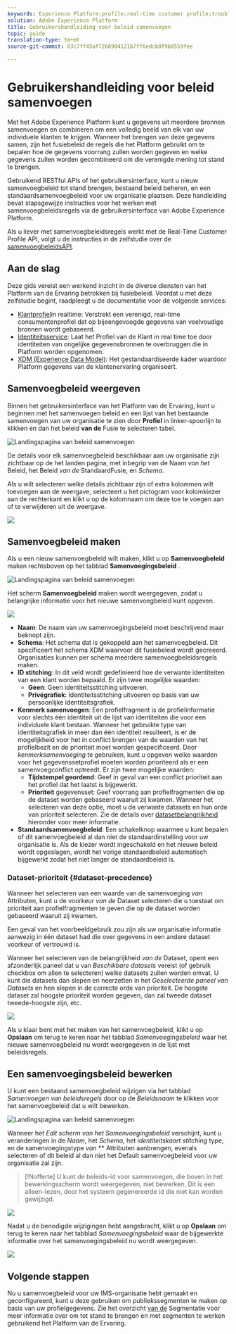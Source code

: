 ```yaml
---
keywords: Experience Platform;profile;real-time customer profile;troubleshooting;API
solution: Adobe Experience Platform
title: Gebruikershandleiding voor beleid samenvoegen
topic: guide
translation-type: tm+mt
source-git-commit: 83c7ff45af7266904121b7ff6edcb0f9b0559fee

---
```



# Gebruikershandleiding voor beleid samenvoegen

Met het Adobe Experience Platform kunt u gegevens uit meerdere bronnen samenvoegen en combineren om een volledig beeld van elk van uw individuele klanten te krijgen. Wanneer het brengen van deze gegevens samen, zijn het fusiebeleid de regels die het Platform gebruikt om te bepalen hoe de gegevens voorrang zullen worden gegeven en welke gegevens zullen worden gecombineerd om die verenigde mening tot stand te brengen.

Gebruikend RESTful APIs of het gebruikersinterface, kunt u nieuw samenvoegbeleid tot stand brengen, bestaand beleid beheren, en een standaardsamenvoegbeleid voor uw organisatie plaatsen. Deze handleiding bevat stapsgewijze instructies voor het werken met samenvoegbeleidsregels via de gebruikersinterface van Adobe Experience Platform.

Als u liever met samenvoegbeleidsregels werkt met de Real-Time Customer Profile API, volgt u de instructies in de zelfstudie over de [samenvoegbeleidsAPI](../api/merge-policies.md).

## Aan de slag

Deze gids vereist een werkend inzicht in de diverse diensten van het Platform van de Ervaring betrokken bij fusiebeleid. Voordat u met deze zelfstudie begint, raadpleegt u de documentatie voor de volgende services:

* [Klantprofiel](../home.md)in realtime: Verstrekt een verenigd, real-time consumentenprofiel dat op bijeengevoegde gegevens van veelvoudige bronnen wordt gebaseerd.
* [Identiteitsservice](../../identity-service/home.md): Laat het Profiel van de Klant in real time toe door identiteiten van ongelijke gegevensbronnen te overbruggen die in Platform worden opgenomen.
* [XDM (Experience Data Model)](../../xdm/home.md): Het gestandaardiseerde kader waardoor Platform gegevens van de klantenervaring organiseert.

## Samenvoegbeleid weergeven

Binnen het gebruikersinterface van het Platform van de Ervaring, kunt u beginnen met het samenvoegen beleid en een lijst van het bestaande samenvoegen van uw organisatie te zien door **Profiel** in linker-spoorlijn te klikken en dan het beleid **van de** Fusie te selecteren tabel.

![Landingspagina van beleid samenvoegen](../images/merge-policies/landing.png)

De details voor elk samenvoegbeleid beschikbaar aan uw organisatie zijn zichtbaar op de het landen pagina, met inbegrip van de Naam *van het* Beleid, het Beleid *van de* StandaardFusie, en *Schema*.

Als u wilt selecteren welke details zichtbaar zijn of extra kolommen wilt toevoegen aan de weergave, selecteert u het pictogram voor kolomkiezer aan de rechterkant en klikt u op de kolomnaam om deze toe te voegen aan of te verwijderen uit de weergave.

![](../images/merge-policies/adjust-view.png)

## Samenvoegbeleid maken

Als u een nieuw samenvoegbeleid wilt maken, klikt u op **Samenvoegbeleid** maken rechtsboven op het tabblad **Samenvoegingsbeleid** .

![Landingspagina van beleid samenvoegen](../images/merge-policies/create-new.png)

Het scherm **Samenvoegbeleid** maken wordt weergegeven, zodat u belangrijke informatie voor het nieuwe samenvoegbeleid kunt opgeven.

![](../images/merge-policies/create.png)

* **Naam**: De naam van uw samenvoegingsbeleid moet beschrijvend maar beknopt zijn.
* **Schema**: Het schema dat is gekoppeld aan het samenvoegbeleid. Dit specificeert het schema XDM waarvoor dit fusiebeleid wordt gecreeerd. Organisaties kunnen per schema meerdere samenvoegbeleidsregels maken.
* **ID stitching**: In dit veld wordt gedefinieerd hoe de verwante identiteiten van een klant worden bepaald. Er zijn twee mogelijke waarden:
   * **Geen**: Geen identiteitsstitching uitvoeren.
   * **Privégrafiek**: Identiteitsstitching uitvoeren op basis van uw persoonlijke identiteitsgrafiek.
* **Kenmerk samenvoegen**: Een profielfragment is de profielinformatie voor slechts één identiteit uit de lijst van identiteiten die voor een individuele klant bestaan. Wanneer het gebruikte type van identiteitsgrafiek in meer dan één identiteit resulteert, is er de mogelijkheid voor het in conflict brengen van de waarden van het profielbezit en de prioriteit moet worden gespecificeerd. Door *kenmerksamenvoeging* te gebruiken, kunt u opgeven welke waarden voor het gegevenssetprofiel moeten worden prioriteerd als er een samenvoegconflict optreedt. Er zijn twee mogelijke waarden:
   * **Tijdstempel geordend**: Geef in geval van een conflict prioriteit aan het profiel dat het laatst is bijgewerkt.
   * **Prioriteit** gegevensset: Geef voorrang aan profielfragmenten die op de dataset worden gebaseerd waaruit zij kwamen. Wanneer het selecteren van deze optie, moet u de verwante datasets en hun orde van prioriteit selecteren. Zie de details over [datasetbelangrijkheid](#dataset-precedence) hieronder voor meer informatie.
* **Standaardsamenvoegbeleid**: Een schakelknop waarmee u kunt bepalen of dit samenvoegbeleid al dan niet de standaardinstelling voor uw organisatie is. Als de kiezer wordt ingeschakeld en het nieuwe beleid wordt opgeslagen, wordt het vorige standaardbeleid automatisch bijgewerkt zodat het niet langer de standaardbeleid is.

### Dataset-prioriteit {#dataset-precedence}

Wanneer het selecteren van een waarde van de samenvoeging *van* Attributen, kunt u de voorkeur *van de* Dataset selecteren die u toestaat om prioriteit aan profielfragmenten te geven die op de dataset worden gebaseerd waaruit zij kwamen.

Een geval van het voorbeeldgebruik zou zijn als uw organisatie informatie aanwezig in één dataset had die over gegevens in een andere dataset voorkeur of vertrouwd is.

Wanneer het selecteren van de belangrijkheid *van de* Dataset, opent een afzonderlijk paneel dat u van *Beschikbare datasets* vereist (of gebruik checkbox om allen te selecteren) welke datasets zullen worden omvat. U kunt die datasets dan slepen en neerzetten in het *Geselecteerde paneel van Datasets* en hen slepen in de correcte orde van prioriteit. De hoogste dataset zal hoogste prioriteit worden gegeven, dan zal tweede dataset tweede-hoogste zijn, etc.

![](../images/merge-policies/dataset-precedence.png)

Als u klaar bent met het maken van het samenvoegbeleid, klikt u op **Opslaan** om terug te keren naar het tabblad *Samenvoegingsbeleid* waar het nieuwe samenvoegbeleid nu wordt weergegeven in de lijst met beleidsregels.

## Een samenvoegingsbeleid bewerken

U kunt een bestaand samenvoegbeleid wijzigen via het tabblad *Samenvoegen van beleidsregels* door op de *Beleidsnaam* te klikken voor het samenvoegbeleid dat u wilt bewerken.

![Landingspagina van beleid samenvoegen](../images/merge-policies/select-edit.png)

Wanneer het *Edit scherm van het Samenvoegingsbeleid* verschijnt, kunt u veranderingen in de *Naam*, het *Schema*, het *identiteitskaart stitching* type, en de samenvoegingstype *van* ** Attributen aanbrengen, evenals selecteren of dit beleid al dan niet het Default samenvoegbeleid voor uw organisatie zal zijn.

>[!Nofferte]
>U kunt de beleids-id voor samenvoegen, die boven in het bewerkingsscherm wordt weergegeven, niet bewerken. Dit is een alleen-lezen, door het systeem gegenereerde id die niet kan worden gewijzigd.

![](../images/merge-policies/edit-screen.png)

Nadat u de benodigde wijzigingen hebt aangebracht, klikt u op **Opslaan** om terug te keren naar het tabblad *Samenvoegingsbeleid* waar de bijgewerkte informatie over het samenvoegingsbeleid nu wordt weergegeven.

![](../images/merge-policies/edited.png)


## Volgende stappen

Nu u samenvoegbeleid voor uw IMS-organisatie hebt gemaakt en geconfigureerd, kunt u deze gebruiken om publiekssegmenten te maken op basis van uw profielgegevens. Zie het overzicht [van de](../../segmentation/home.md) Segmentatie voor meer informatie over om tot stand te brengen en met segmenten te werken gebruikend het Platform van de Ervaring.
